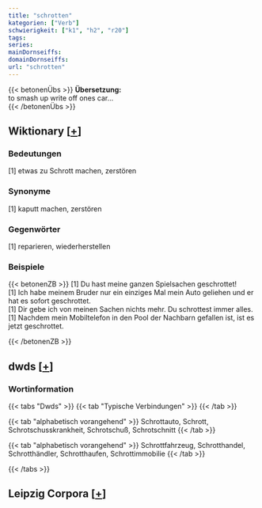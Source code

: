 ```yaml
---
title: "schrotten"
kategorien: ["Verb"]
schwierigkeit: ["k1", "h2", "r20"]
tags:
series:
mainDornseiffs:
domainDornseiffs:
url: "schrotten"
---
```


{{< betonenÜbs >}}
**Übersetzung:**  
to smash up write off ones car...  
{{< /betonenÜbs >}}

## Wiktionary [[+](https://de.wiktionary.org/wiki/schrotten)]

### Bedeutungen
[1] etwas zu Schrott machen, zerstören  

### Synonyme
[1] kaputt machen, zerstören  

### Gegenwörter
[1] reparieren, wiederherstellen  

### Beispiele
{{< betonenZB >}}
[1] Du hast meine ganzen Spielsachen geschrottet!  
[1] Ich habe meinem Bruder nur ein einziges Mal mein Auto geliehen und er hat es sofort geschrottet.  
[1] Dir gebe ich von meinen Sachen nichts mehr. Du schrottest immer alles.  
[1] Nachdem mein Mobiltelefon in den Pool der Nachbarn gefallen ist, ist es jetzt geschrottet.  

{{< /betonenZB >}}


## dwds [[+](https://www.dwds.de/wb/schrotten)]

### Wortinformation
{{< tabs "Dwds" >}}
{{< tab "Typische Verbindungen" >}}
{{< /tab >}}

{{< tab "alphabetisch vorangehend" >}}
Schrottauto, Schrott, Schrotschusskrankheit, Schrotschuß, Schrotschnitt
{{< /tab >}}

{{< tab "alphabetisch vorangehend" >}}
Schrottfahrzeug, Schrotthandel, Schrotthändler, Schrotthaufen, Schrottimmobilie
{{< /tab >}}

{{< /tabs >}}

## Leipzig Corpora [[+](https://corpora.uni-leipzig.de/en/res?word=schrotten&corpusId=deu_newscrawl-public_2018)]

